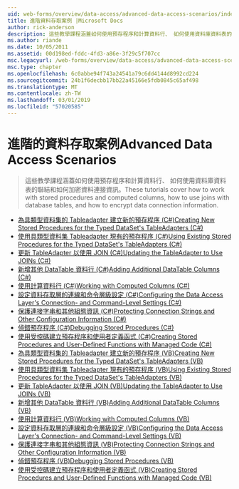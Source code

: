 ```yaml
---
uid: web-forms/overview/data-access/advanced-data-access-scenarios/index
title: 進階資料存取案例 |Microsoft Docs
author: rick-anderson
description: 這些教學課程涵蓋如何使用預存程序和計算資料行、 如何使用資料庫資料表的聯結和如何加密的資料連接資訊...
ms.author: riande
ms.date: 10/05/2011
ms.assetid: 00d198ed-fddc-4fd3-a86e-3f29c5f707cc
msc.legacyurl: /web-forms/overview/data-access/advanced-data-access-scenarios
msc.type: chapter
ms.openlocfilehash: 6c0abbe94f743a24541a79c6dd4144d8992cd224
ms.sourcegitcommit: 24b1f6decbb17bb22a45166e5fdb0845c65af498
ms.translationtype: MT
ms.contentlocale: zh-TW
ms.lasthandoff: 03/01/2019
ms.locfileid: "57020585"
---
```

<a name="advanced-data-access-scenarios"></a><span data-ttu-id="90459-103">進階的資料存取案例</span><span class="sxs-lookup"><span data-stu-id="90459-103">Advanced Data Access Scenarios</span></span>
====================
> <span data-ttu-id="90459-104">這些教學課程涵蓋如何使用預存程序和計算資料行、 如何使用資料庫資料表的聯結和如何加密資料連接資訊。</span><span class="sxs-lookup"><span data-stu-id="90459-104">These tutorials cover how to work with stored procedures and computed columns, how to use joins with database tables, and how to encrypt data connection information.</span></span>


- [<span data-ttu-id="90459-105">為具類型資料集的 Tableadapter 建立新的預存程序 (C#)</span><span class="sxs-lookup"><span data-stu-id="90459-105">Creating New Stored Procedures for the Typed DataSet's TableAdapters (C#)</span></span>](creating-new-stored-procedures-for-the-typed-dataset-s-tableadapters-cs.md)
- [<span data-ttu-id="90459-106">使用具類型資料集 Tableadapter 現有的預存程序 (C#)</span><span class="sxs-lookup"><span data-stu-id="90459-106">Using Existing Stored Procedures for the Typed DataSet's TableAdapters (C#)</span></span>](using-existing-stored-procedures-for-the-typed-dataset-s-tableadapters-cs.md)
- [<span data-ttu-id="90459-107">更新 TableAdapter 以使用 JOIN (C#)</span><span class="sxs-lookup"><span data-stu-id="90459-107">Updating the TableAdapter to Use JOINs (C#)</span></span>](updating-the-tableadapter-to-use-joins-cs.md)
- [<span data-ttu-id="90459-108">新增其他 DataTable 資料行 (C#)</span><span class="sxs-lookup"><span data-stu-id="90459-108">Adding Additional DataTable Columns (C#)</span></span>](adding-additional-datatable-columns-cs.md)
- [<span data-ttu-id="90459-109">使用計算資料行 (C#)</span><span class="sxs-lookup"><span data-stu-id="90459-109">Working with Computed Columns (C#)</span></span>](working-with-computed-columns-cs.md)
- [<span data-ttu-id="90459-110">設定資料存取層的連線和命令層級設定 (C#)</span><span class="sxs-lookup"><span data-stu-id="90459-110">Configuring the Data Access Layer's Connection- and Command-Level Settings (C#)</span></span>](configuring-the-data-access-layer-s-connection-and-command-level-settings-cs.md)
- [<span data-ttu-id="90459-111">保護連接字串和其他組態資訊 (C#)</span><span class="sxs-lookup"><span data-stu-id="90459-111">Protecting Connection Strings and Other Configuration Information (C#)</span></span>](protecting-connection-strings-and-other-configuration-information-cs.md)
- [<span data-ttu-id="90459-112">偵錯預存程序 (C#)</span><span class="sxs-lookup"><span data-stu-id="90459-112">Debugging Stored Procedures (C#)</span></span>](debugging-stored-procedures-cs.md)
- [<span data-ttu-id="90459-113">使用受控碼建立預存程序和使用者定義函式 (C#)</span><span class="sxs-lookup"><span data-stu-id="90459-113">Creating Stored Procedures and User-Defined Functions with Managed Code (C#)</span></span>](creating-stored-procedures-and-user-defined-functions-with-managed-code-cs.md)
- [<span data-ttu-id="90459-114">為具類型資料集的 Tableadapter 建立新的預存程序 (VB)</span><span class="sxs-lookup"><span data-stu-id="90459-114">Creating New Stored Procedures for the Typed DataSet's TableAdapters (VB)</span></span>](creating-new-stored-procedures-for-the-typed-dataset-s-tableadapters-vb.md)
- [<span data-ttu-id="90459-115">使用具類型資料集 Tableadapter 現有的預存程序 (VB)</span><span class="sxs-lookup"><span data-stu-id="90459-115">Using Existing Stored Procedures for the Typed DataSet's TableAdapters (VB)</span></span>](using-existing-stored-procedures-for-the-typed-dataset-s-tableadapters-vb.md)
- [<span data-ttu-id="90459-116">更新 TableAdapter 以使用 JOIN (VB)</span><span class="sxs-lookup"><span data-stu-id="90459-116">Updating the TableAdapter to Use JOINs (VB)</span></span>](updating-the-tableadapter-to-use-joins-vb.md)
- [<span data-ttu-id="90459-117">新增其他 DataTable 資料行 (VB)</span><span class="sxs-lookup"><span data-stu-id="90459-117">Adding Additional DataTable Columns (VB)</span></span>](adding-additional-datatable-columns-vb.md)
- [<span data-ttu-id="90459-118">使用計算資料行 (VB)</span><span class="sxs-lookup"><span data-stu-id="90459-118">Working with Computed Columns (VB)</span></span>](working-with-computed-columns-vb.md)
- [<span data-ttu-id="90459-119">設定資料存取層的連線和命令層級設定 (VB)</span><span class="sxs-lookup"><span data-stu-id="90459-119">Configuring the Data Access Layer's Connection- and Command-Level Settings (VB)</span></span>](configuring-the-data-access-layer-s-connection-and-command-level-settings-vb.md)
- [<span data-ttu-id="90459-120">保護連接字串和其他組態資訊 (VB)</span><span class="sxs-lookup"><span data-stu-id="90459-120">Protecting Connection Strings and Other Configuration Information (VB)</span></span>](protecting-connection-strings-and-other-configuration-information-vb.md)
- [<span data-ttu-id="90459-121">偵錯預存程序 (VB)</span><span class="sxs-lookup"><span data-stu-id="90459-121">Debugging Stored Procedures (VB)</span></span>](debugging-stored-procedures-vb.md)
- [<span data-ttu-id="90459-122">使用受控碼建立預存程序和使用者定義函式 (VB)</span><span class="sxs-lookup"><span data-stu-id="90459-122">Creating Stored Procedures and User-Defined Functions with Managed Code (VB)</span></span>](creating-stored-procedures-and-user-defined-functions-with-managed-code-vb.md)
